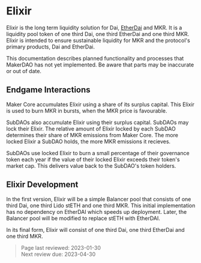 # Elixir

Elixir is the long term liquidity solution for Dai, [EtherDai](etherdai.md) and MKR. It is a liquidity pool token of one third Dai, one third EtherDai and one third MKR. Elixir is intended to ensure sustainable liquidity for MKR and the protocol's primary products, Dai and EtherDai.

This documentation describes planned functionality and processes that MakerDAO has not yet implemented. Be aware that parts may be inaccurate or out of date.

## Endgame Interactions

Maker Core accumulates Elixir using a share of its surplus capital. This Elixir is used to burn MKR in bursts, when the MKR price is favourable.

SubDAOs also accumulate Elixir using their surplus capital. SubDAOs may lock their Elixir. The relative amount of Elixir locked by each SubDAO determines their share of MKR emissions from Maker Core. The more locked Elixir a SubDAO holds, the more MKR emissions it recieves.

SubDAOs use locked Elixir to burn a small percentage of their governance token each year if the value of their locked Elixir exceeds their token's market cap. This delivers value back to the SubDAO's token holders.

## Elixir Development

In the first version, Elixir will be a simple Balancer pool that consists of one third Dai, one third Lido stETH and one third MKR. This initial implementation has no dependency on EtherDAI which speeds up deployment. Later, the Balancer pool will be modified to replace stETH with EtherDAI.

In its final form, Elixir will consist of one third Dai, one third EtherDai and one third MKR.

>Page last reviewed: 2023-01-30    
>Next review due: 2023-04-30   